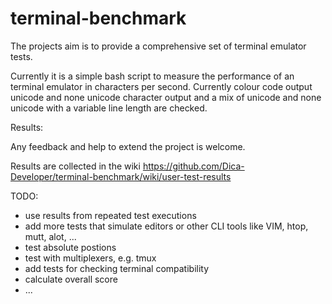 # terminal-benchmark

The projects aim is to provide a comprehensive set of terminal emulator tests.

Currently it is a simple bash script to measure the performance of an terminal emulator in characters per second.
Currently colour code output unicode and none unicode character output and a mix of unicode and none unicode
with a variable line length are checked.

Results:


Any feedback and help to extend the project is welcome.

Results are collected in the wiki https://github.com/Dica-Developer/terminal-benchmark/wiki/user-test-results

TODO:
* use results from repeated test executions
* add more tests that simulate editors or other CLI tools like VIM, htop, mutt, alot, ...
* test absolute postions
* test with multiplexers, e.g. tmux
* add tests for checking terminal compatibility
* calculate overall score
* ...
